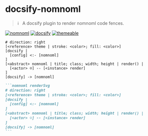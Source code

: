 # docsify-nomnoml

> :information_source: &nbsp; A docsify plugin to render nomnoml code fences.

[![nomnoml](https://img.shields.io/badge/www-nomnoml-%23fdf6e3)](https://nomnoml.com)
[![docsify](https://img.shields.io/badge/www-docsify-%2342b983)](https://docsify.js.org)
[![themeable](https://img.shields.io/badge/www-themeable-%230a87da)](https://jhildenbiddle.github.io/docsify-themeable/)

<!-- tabs:start -->

<!-- tab:SVG Diagram -->

```nomnoml renderSvg title="A nomnoml example modelling this docsify plugin"
# direction: right
[<reference> theme | stroke: <color>; fill: <color>]
[docsify |
  [config] <:- [nomnoml]
]
[<abstract> nomnoml | title; class; width; height | render() |
  [<actor> ☺] -- [<instance> render]
]
[docsify] -> [nomnoml]
```

<!-- tab:Markdown -->

````markdown » nomnoml
```nomnoml renderSvg
# direction: right
[<reference> theme | stroke: <color>; fill: <color>]
[docsify |
  [config] <:- [nomnoml]
]
[<abstract> nomnoml | title; class; width; height | render() |
  [<actor> ☺] -- [<instance> render]
]
[docsify] -> [nomnoml]
```
````

<!-- tabs:end -->
